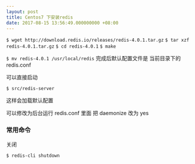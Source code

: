 ```yaml
---
layout: post
title: Centos7 下安装redis
date: 2017-08-15 13:56:49.000000000 +08:00
---
```



`$ wget http://download.redis.io/releases/redis-4.0.1.tar.gz`
`$ tar xzf redis-4.0.1.tar.gz`
`$ cd redis-4.0.1`
`$ make`

`$ mv redis-4.0.1 /usr/local/redis`
完成后默认配置文件是 当前目录下的 redis.conf

可以直接启动

`$ src/redis-server`

这样会加载默认配置

可以修改为后台运行
redis.conf 里面 把 daemonize 改为 yes


### 常用命令

关闭

`$ redis-cli shutdown`
